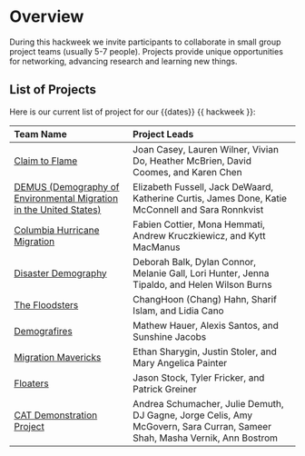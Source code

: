# Overview

During this hackweek we invite participants to collaborate in small group project teams (usually 5-7 people). Projects provide unique opportunities for networking, advancing research and learning new things.

## List of Projects

Here is our current list of project for our {{dates}} {{ hackweek }}:

| Team Name                                    | Project Leads                                                                                     |
| :------------------------------------------- | :------------------------------------------------------------------------------------------------ |
| [Claim to Flame ](01)                          | Joan Casey, Lauren Wilner, Vivian Do, Heather McBrien, David Coomes, and Karen Chen               |
| [DEMUS (Demography of Environmental Migration in the United States)](02) | Elizabeth Fussell, Jack DeWaard, Katherine Curtis, James Done, Katie McConnell and Sara Ronnkvist |
| [Columbia Hurricane Migration](03)                               | Fabien Cottier, Mona Hemmati, Andrew Kruczkiewicz, and Kytt MacManus                              |
| [Disaster Demography](04)                 | Deborah Balk, Dylan Connor, Melanie Gall, Lori Hunter, Jenna Tipaldo, and Helen Wilson Burns      |
| [The Floodsters](05)                        | ChangHoon (Chang) Hahn, Sharif Islam, and Lidia Cano     
| [Demografires](06)                       | Mathew Hauer, Alexis Santos, and Sunshine Jacobs | 
| [Migration Mavericks](07)    | Ethan Sharygin, Justin Stoler, and Mary Angelica Painter                                          |
| [Floaters](08)                               | Jason Stock, Tyler Fricker, and Patrick Greiner                                                   |
| [CAT Demonstration Project](09)             |  Andrea Schumacher, Julie Demuth, DJ Gagne, Jorge Celis, Amy McGovern, Sara Curran, Sameer Shah, Masha Vernik, Ann Bostrom |
